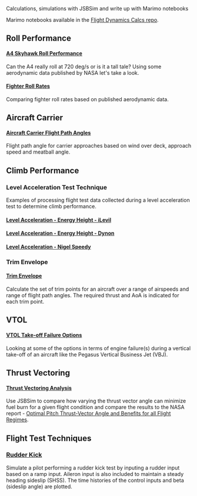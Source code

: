 Calculations, simulations with JSBSim and write up with Marimo notebooks

Marimo notebooks available in the [Flight Dynamics Calcs repo](https://github.com/seanmcleod70/FlightDynamicsCalcs).

## Roll Performance

#### [A4 Skyhawk Roll Performance](A4SkyhawkRollPerformance.html)

Can the A4 really roll at 720 deg/s or is it a tall tale? Using some aerodynamic data published by NASA let's take a look.

#### [Fighter Roll Rates](FighterRollRates.html)

Comparing fighter roll rates based on published aerodynamic data.
 
## Aircraft Carrier

#### [Aircraft Carrier Flight Path Angles](AircraftCarrierFlightPathAngles.html)

Flight path angle for carrier approaches based on wind over deck, approach speed and meatball angle.

## Climb Performance 

### Level Acceleration Test Technique

Examples of processing flight test data collected during a level acceleration test to determine climb performance.

#### [Level Acceleration - Energy Height - iLevil](LevelAccelerationEnergyHeightiLevil.html)

#### [Level Acceleration - Energy Height - Dynon](LevelAccelerationEnergyHeightDynon.html)

#### [Level Acceleration - Nigel Speedy](LevelAccelerationNigelSpeedy.html)

### Trim Envelope

#### [Trim Envelope](TrimEnvelope.html)

Calculate the set of trim points for an aircraft over a range of airspeeds and range of flight path angles. The required thrust and AoA is indicated for each trim point.

## VTOL

#### [VTOL Take-off Failure Options](VTOLTake-offFailureOptions.html)

Looking at some of the options in terms of engine failure(s) during a vertical take-off of an aircraft like the Pegasus Vertical Business Jet (VBJ).

## Thrust Vectoring

#### [Thrust Vectoring Analysis](ThrustVectoringAnalysis.html)

Use JSBSim to compare how varying the thrust vector angle can minimize fuel burn for a given flight condition and compare the results to the 
NASA report - [Optimal Pitch Thrust-Vector Angle and Benefits for all Flight Regimes](https://ntrs.nasa.gov/api/citations/20000034897/downloads/20000034897.pdf).

## Flight Test Techniques

### [Rudder Kick](RudderKick.html)

Simulate a pilot performing a rudder kick test by inputing a rudder input based on a ramp input. Aileron input is also included to maintain a steady heading sideslip (SHSS). The time histories of the control inputs and beta (sideslip angle) are plotted.
